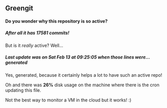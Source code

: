 ## Greengit

#### Do you wonder why this repository is so active?

##### After all it has 17581 commits!

But is it *really* active? Well...

##### Last update was on Sat Feb 13 at 09:25:05 when those lines were... generated

Yes, generated, because it certainly helps a lot to have such an active repo!

Oh and there was **26%** disk usage on the machine
where there is the cron updating this file.

Not the best way to monitor a VM in the cloud but it works! :)
